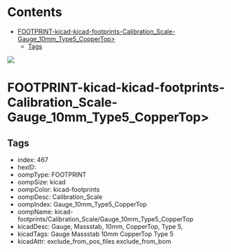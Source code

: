 



Contents
========

* [FOOTPRINT-kicad-kicad-footprints-Calibration_Scale-Gauge_10mm_Type5_CopperTop>](#footprint-kicad-kicad-footprints-calibration_scale-gauge_10mm_type5_coppertop)
	* [Tags](#tags)
  
![][im]
# FOOTPRINT-kicad-kicad-footprints-Calibration_Scale-Gauge_10mm_Type5_CopperTop>

## Tags

- index: 467
- hexID: 
- oompType: FOOTPRINT
- oompSize: kicad
- oompColor: kicad-footprints
- oompDesc: Calibration_Scale
- oompIndex: Gauge_10mm_Type5_CopperTop
- oompName: kicad-footprints/Calibration_Scale/Gauge_10mm_Type5_CopperTop
- kicadDesc: Gauge, Massstab, 10mm, CopperTop, Type 5,
- kicadTags: Gauge Massstab 10mm CopperTop Type 5
- kicadAttr: exclude_from_pos_files exclude_from_bom



[im]: image.png
